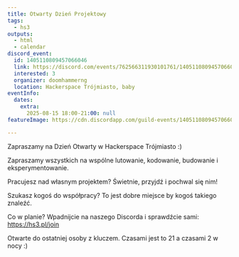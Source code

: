 ```yaml
---
title: Otwarty Dzień Projektowy
tags:
  - hs3
outputs:
  - html
  - calendar
discord_event:
  id: 1405110809457066046
  link: https://discord.com/events/762566311930101761/1405110809457066046
  interested: 3
  organizer: doomhammerng
  location: Hackerspace Trójmiasto, baby
eventInfo:
  dates:
    extra:
      2025-08-15 18:00-21:00: null
featureImage: https://cdn.discordapp.com/guild-events/1405110809457066046/ac8661ff11150fb3c28ec0bcbc5d1f3f.png?size=1024

---
```


Zapraszamy na Dzień Otwarty w Hackerspace Trójmiasto :)

Zapraszamy wszystkich na wspólne lutowanie, kodowanie, budowanie i eksperymentowanie.

Pracujesz nad własnym projektem? Świetnie, przyjdź i pochwal się nim!

Szukasz kogoś do współpracy? To jest dobre miejsce by kogoś takiego znaleźć.

Co w planie? Wpadnijcie na naszego Discorda i sprawdźcie sami: https://hs3.pl/join

 Otwarte do ostatniej osoby z kluczem. Czasami jest to 21 a czasami 2 w nocy :)
